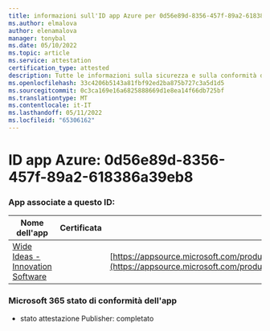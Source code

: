```yaml
---
title: informazioni sull'ID app Azure per 0d56e89d-8356-457f-89a2-618386a39eb8
ms.author: elmalova
author: elenamalova
manager: tonybal
ms.date: 05/10/2022
ms.topic: article
ms.service: attestation
certification_type: attested
description: Tutte le informazioni sulla sicurezza e sulla conformità disponibili per 0d56e89d-8356-457f-89a2-618386a39eb8.
ms.openlocfilehash: 33c4206b5143a81fbf92ed2ba875b727c3a5d1d5
ms.sourcegitcommit: 0c3ca169e16a6825888669d1e8ea14f66db725bf
ms.translationtype: MT
ms.contentlocale: it-IT
ms.lasthandoff: 05/11/2022
ms.locfileid: "65306162"
---
```

# <a name="azure-app-id-0d56e89d-8356-457f-89a2-618386a39eb8"></a>ID app Azure: 0d56e89d-8356-457f-89a2-618386a39eb8


### <a name="apps-associated-with-this-id"></a>App associate a questo ID:
| **Nome dell'app** | **Certificata** | **Visualizzazione in AppSource** |
|--------------|---------------|-----------------------|
| [Wide Ideas - Innovation Software](../forward/wideideaspoweredbyidea2innovaitonswedenab.innovation_cloud_application.md) |  | [https://appsource.microsoft.com/product/office/wideideaspoweredbyidea2innovaitonswedenab.innovation_cloud_application](https://appsource.microsoft.com/product/office/wideideaspoweredbyidea2innovaitonswedenab.innovation_cloud_application) |

### <a name="microsoft-365-app-compliance-status"></a>Microsoft 365 stato di conformità dell'app
- stato attestazione Publisher: completato
